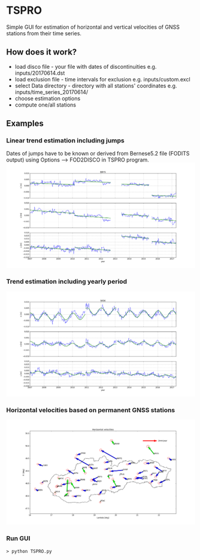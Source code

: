 # TSPRO
Simple GUI for estimation of horizontal and vertical velocities of GNSS stations
from their time series.

## How does it work?
* load disco file - your file with dates of discontinuities e.g. inputs/20170614.dst
* load exclusion file - time intervals for exclusion e.g. inputs/custom.excl
* select Data directory - directory with all stations' coordinates e.g. inputs/time_series_20170614/
* choose estimation options
* compute one/all stations

## Examples

### Linear trend estimation including jumps
Dates of jumps have to be known or derived from Bernese5.2 file (FODITS output) using Options --> FOD2DISCO 
in TSPRO program.
![alt text](docs/pics/bbys_fit.png)

### Trend estimation including yearly period
![alt text](docs/pics/sksk.png)

### Horizontal velocities based on permanent GNSS stations
![alt text](docs/pics/velos.png)

### Run GUI
```
> python TSPRO.py
```